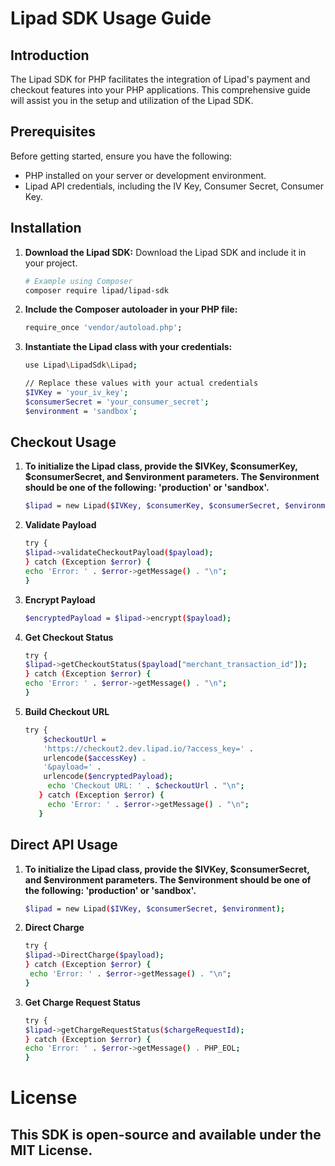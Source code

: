 # Lipad SDK Usage Guide

## Introduction

The Lipad SDK for PHP facilitates the integration of Lipad's payment and checkout features into your PHP applications. This comprehensive guide will assist you in the setup and utilization of the Lipad SDK.

## Prerequisites

Before getting started, ensure you have the following:

- PHP installed on your server or development environment.
- Lipad API credentials, including the IV Key, Consumer Secret, Consumer Key.

## Installation

1. **Download the Lipad SDK:**
   Download the Lipad SDK and include it in your project.

   ```bash
   # Example using Composer
   composer require lipad/lipad-sdk
   
2. **Include the Composer autoloader in your PHP file:**

    ```bash
   require_once 'vendor/autoload.php';
   
3. **Instantiate the Lipad class with your credentials:**

    ```bash
   use Lipad\LipadSdk\Lipad;

    // Replace these values with your actual credentials
    $IVKey = 'your_iv_key';
    $consumerSecret = 'your_consumer_secret';
    $environment = 'sandbox';

## Checkout Usage

1. **To initialize the Lipad class, provide the $IVKey, $consumerKey, $consumerSecret, and $environment parameters. The $environment should be one of the following: 'production' or 'sandbox'.**

    ```bash
   $lipad = new Lipad($IVKey, $consumerKey, $consumerSecret, $environment);

2. **Validate Payload**

    ```bash
    try {
    $lipad->validateCheckoutPayload($payload);
    } catch (Exception $error) {
    echo 'Error: ' . $error->getMessage() . "\n";
    }
   
3. **Encrypt Payload**

    ```bash
   $encryptedPayload = $lipad->encrypt($payload);
   
4. **Get Checkout Status**

    ```bash
   try {
    $lipad->getCheckoutStatus($payload["merchant_transaction_id"]);
   } catch (Exception $error) {
    echo 'Error: ' . $error->getMessage() . "\n";
   }

5. **Build Checkout URL**

    ```bash
   try {
        $checkoutUrl =
        'https://checkout2.dev.lipad.io/?access_key=' .
        urlencode($accessKey) .
        '&payload=' .
        urlencode($encryptedPayload);
         echo 'Checkout URL: ' . $checkoutUrl . "\n";
       } catch (Exception $error) {
         echo 'Error: ' . $error->getMessage() . "\n";
       }

## Direct API Usage

1. **To initialize the Lipad class, provide the $IVKey, $consumerSecret, and $environment parameters. The $environment should be one of the following: 'production' or 'sandbox'.**

    ```bash
   $lipad = new Lipad($IVKey, $consumerSecret, $environment);
   
2. **Direct Charge**

    ```bash
   try {
    $lipad->DirectCharge($payload);
   } catch (Exception $error) {
     echo 'Error: ' . $error->getMessage() . "\n";
   }

3. **Get Charge Request Status**

    ```bash
   try {
    $lipad->getChargeRequestStatus($chargeRequestId);
    } catch (Exception $error) {
    echo 'Error: ' . $error->getMessage() . PHP_EOL;
    }

# License

## This SDK is open-source and available under the MIT License. 
